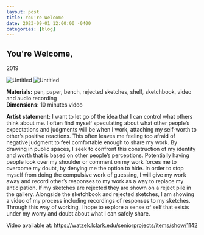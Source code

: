 ```yaml
---
layout: post
title: You're Welcome
date: 2023-09-01 12:00:00 -0400
categories: [blog]
---
```

## You're Welcome,
2019 

<img src="{{site.baseurl | prepend: site.url}}assets/art_images/y_welcome/Harrington_19.JPG" alt="Untitled" />
<img src="{{site.baseurl | prepend: site.url}}assets/art_images/y_welcome/Harrington_21.jpeg" alt="Untitled" />

**Materials:** pen, paper, bench, rejected sketches, shelf, sketchbook, video and audio recording  
**Dimensions:** 10 minutes video

**Artist statement:** I want to let go of the idea that I can control what others think about me. I often find myself speculating about what other people’s expectations and judgments will be when I work, attaching my self-worth to other’s positive reactions. This often leaves me feeling too afraid of negative judgment to feel comfortable enough to share my work. By drawing in public spaces, I seek to confront this construction of my identity and worth that is based on other people’s perceptions. Potentially having people look over my shoulder or comment on my work forces me to overcome my doubt, by denying me the option to hide. In order to stop myself from doing the compulsive work of guessing, I will give my work away and record other’s responses to my work as a way to replace my anticipation. If my sketches are rejected they are shown on a reject pile in the gallery. Alongside the sketchbook and rejected sketches, I am showing a video of my process including recordings of responses to my sketches. Through this way of working, I hope to explore a sense of self that exists under my worry and doubt about what I can safely share.

Video available at: https://watzek.lclark.edu/seniorprojects/items/show/1142
